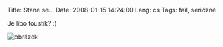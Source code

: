 Title: Stane se...
Date: 2008-01-15 14:24:00
Lang: cs
Tags: fail, seriózně

Je libo toustík? :)

![obrázek]({static}/images/26.jpg)
